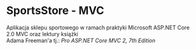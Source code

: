 # SportsStore - MVC
Aplikacja sklepu sportowego w ramach praktyki Microsoft ASP.NET Core 2.0 MVC oraz lektury książki<br>
Adama Freeman'a tj.: *Pro ASP.NET Core MVC 2, 7th Edition*

